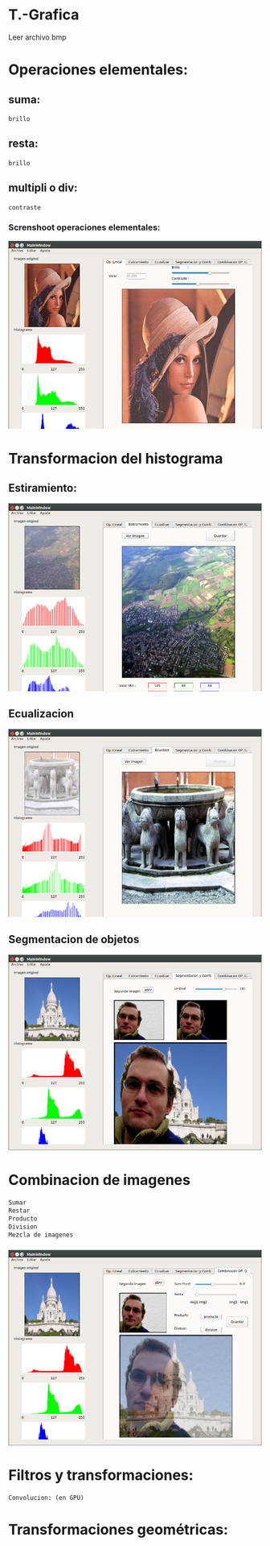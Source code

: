 # T.-Grafica
Leer archivo bmp

# Operaciones elementales:
## suma: 
    brillo
## resta: 
    brillo
## multipli o div: 
    contraste
### Screnshoot operaciones elementales:
![Operacciones elementales con escalares](screenshots/op_lineales.png)


# Transformacion del histograma
## Estiramiento: 
![Transf. de estiramiento](screenshots/estiramiento.png)
## Ecualizacion
![Transf. de ecualizacion](screenshots/ecualizar.png)
## Segmentacion de objetos
![Transf. de ecualizacion](screenshots/seg_comb.png)

# Combinacion de imagenes
    Sumar
    Restar
    Producto
    Division
    Mezcla de imagenes
### 
![Transf. de ecualizacion](screenshots/combinacion.png)

# Filtros y transformaciones:
	Convolucion: (en GPU) 

# Transformaciones geométricas: